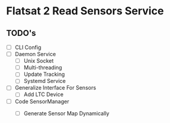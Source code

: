 # Flatsat 2 Read Sensors Service

## TODO's 

- [ ] CLI Config 
- [ ] Daemon Service 
    - [ ] Unix Socket 
    - [ ] Multi-threading
    - [ ] Update Tracking 
    - [ ] Systemd Service
- [ ] Generalize Interface For Sensors 
    - [ ] Add LTC Device 
- [ ] Code SensorManager
    - [ ] Generate Sensor Map Dynamically




